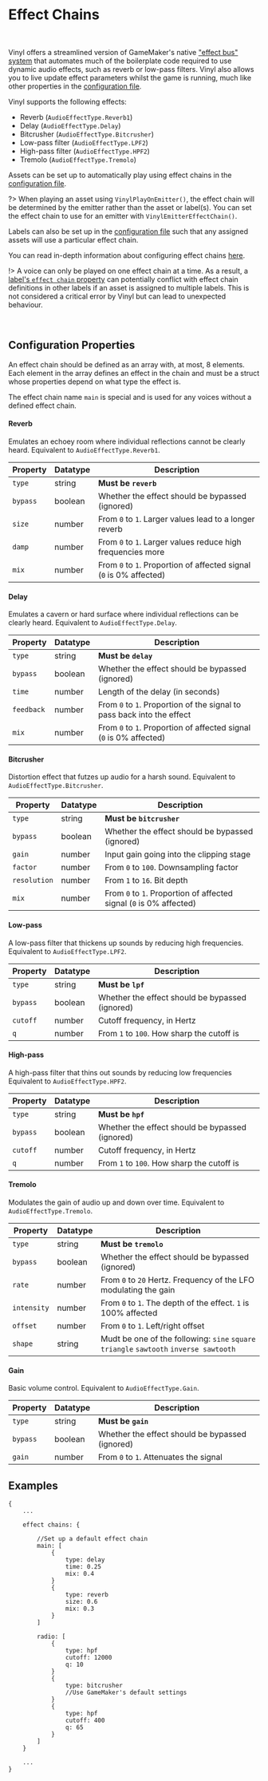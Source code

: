 # Effect Chains

&nbsp;

Vinyl offers a streamlined version of GameMaker's native ["effect bus" system](https://manual.yoyogames.com/GameMaker_Language/GML_Reference/Asset_Management/Audio/Audio_Effects/AudioEffect.htm) that automates much of the boilerplate code required to use dynamic audio effects, such as reverb or low-pass filters. Vinyl also allows you to live update effect parameters whilst the game is running, much like other properties in the [configuration file](Config-File).

Vinyl supports the following effects:
- Reverb (`AudioEffectType.Reverb1`)
- Delay (`AudioEffectType.Delay`)
- Bitcrusher (`AudioEffectType.Bitcrusher`)
- Low-pass filter (`AudioEffectType.LPF2`)
- High-pass filter (`AudioEffectType.HPF2`)
- Tremolo (`AudioEffectType.Tremolo`)

Assets can be set up to automatically play using effect chains in the [configuration file](Config-File).

?> When playing an asset using `VinylPlayOnEmitter()`, the effect chain will be determined by the emitter rather than the asset or label(s). You can set the effect chain to use for an emitter with `VinylEmitterEffectChain()`.

Labels can also be set up in the [configuration file](Config-File) such that any assigned assets will use a particular effect chain.

You can read in-depth information about configuring effect chains [here](Effect-Chains).

!> A voice can only be played on one effect chain at a time. As a result, a [label's `effect chain` property](Labels) can potentially conflict with effect chain definitions in other labels if an asset is assigned to multiple labels. This is not considered a critical error by Vinyl but can lead to unexpected behaviour.

&nbsp;

## Configuration Properties

An effect chain should be defined as an array with, at most, 8 elements. Each element in the array defines an effect in the chain and must be a struct whose properties depend on what type the effect is.

The effect chain name `main` is special and is used for any voices without a defined effect chain.

<!-- tabs:start -->

#### **Reverb**

Emulates an echoey room where individual reflections cannot be clearly heard. Equivalent to `AudioEffectType.Reverb1`.

|Property|Datatype|Description                                                        |
|--------|--------|-------------------------------------------------------------------|
|`type`  |string  |**Must be `reverb`**                                               |
|`bypass`|boolean |Whether the effect should be bypassed (ignored)                    |
|`size`  |number  |From `0` to `1`. Larger values lead to a longer reverb             |
|`damp`  |number  |From `0` to `1`. Larger values reduce high frequencies more        |
|`mix`   |number  |From `0` to `1`. Proportion of affected signal (`0` is 0% affected)|

#### **Delay**

Emulates a cavern or hard surface where individual reflections can be clearly heard. Equivalent to `AudioEffectType.Delay`.

|Property  |Datatype|Description                                                           |
|----------|--------|----------------------------------------------------------------------|
|`type`    |string  |**Must be `delay`**                                                   |
|`bypass`  |boolean |Whether the effect should be bypassed (ignored)                       |
|`time`    |number  |Length of the delay (in seconds)                                      |
|`feedback`|number  |From `0` to `1`. Proportion of the signal to pass back into the effect|
|`mix`     |number  |From `0` to `1`. Proportion of affected signal (`0` is 0% affected)   |

#### **Bitcrusher**

Distortion effect that futzes up audio for a harsh sound. Equivalent to `AudioEffectType.Bitcrusher`.

|Property    |Datatype|Description                                                        |
|------------|--------|-------------------------------------------------------------------|
|`type`      |string  |**Must be `bitcrusher`**                                           |
|`bypass`    |boolean |Whether the effect should be bypassed (ignored)                    |
|`gain`      |number  |Input gain going into the clipping stage                           |
|`factor`    |number  |From `0` to `100`. Downsampling factor                             |
|`resolution`|number  |From `1` to `16`. Bit depth                                        |
|`mix`       |number  |From `0` to `1`. Proportion of affected signal (`0` is 0% affected)|

#### **Low-pass**

A low-pass filter that thickens up sounds by reducing high frequencies. Equivalent to `AudioEffectType.LPF2`.

|Property|Datatype|Description                                    |
|--------|--------|-----------------------------------------------|
|`type`  |string  |**Must be `lpf`**                              |
|`bypass`|boolean |Whether the effect should be bypassed (ignored)|
|`cutoff`|number  |Cutoff frequency, in Hertz                     |
|`q`     |number  |From `1` to `100`. How sharp the cutoff is     |

#### **High-pass**

A high-pass filter that thins out sounds by reducing low frequencies Equivalent to `AudioEffectType.HPF2`.

|Property|Datatype|Description                                    |
|--------|--------|-----------------------------------------------|
|`type`  |string  |**Must be `hpf`**                              |
|`bypass`|boolean |Whether the effect should be bypassed (ignored)|
|`cutoff`|number  |Cutoff frequency, in Hertz                     |
|`q`     |number  |From `1` to `100`. How sharp the cutoff is     |

#### **Tremolo**

Modulates the gain of audio up and down over time. Equivalent to `AudioEffectType.Tremolo`.

|Property    |Datatype|Description                                                                           |
|------------|--------|--------------------------------------------------------------------------------------|
|`type`      |string  |**Must be `tremolo`**                                                                 |
|`bypass`    |boolean |Whether the effect should be bypassed (ignored)                                       |
|`rate`      |number  |From `0` to `20` Hertz. Frequency of the LFO modulating the gain                      |
|`intensity` |number  |From `0` to `1`. The depth of the effect. `1` is 100% affected                        |
|`offset`    |number  |From `0` to `1`. Left/right offset                                                    |
|`shape`     |string  |Mudt be one of the following: `sine` `square` `triangle` `sawtooth` `inverse sawtooth`|

#### **Gain**

Basic volume control. Equivalent to `AudioEffectType.Gain`.

|Property|Datatype|Description                                    |
|--------|--------|-----------------------------------------------|
|`type`  |string  |**Must be `gain`**                             |
|`bypass`|boolean |Whether the effect should be bypassed (ignored)|
|`gain`  |number  |From `0` to `1`. Attenuates the signal         |

<!-- tabs:end -->

## Examples

```
{
    ...
    
    effect chains: {

        //Set up a default effect chain
        main: [
            {
                type: delay
                time: 0.25
                mix: 0.4
            }
            {
                type: reverb
                size: 0.6
                mix: 0.3
            }
        ]

        radio: [
            {
                type: hpf
                cutoff: 12000
                q: 10
            }
            {
                type: bitcrusher
                //Use GameMaker's default settings
            }
            {
                type: hpf
                cutoff: 400
                q: 65
            }
        ]
    }

    ...
}
```